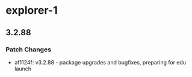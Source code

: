 # explorer-1

## 3.2.88

### Patch Changes

- af1124f: v3.2.88 - package upgrades and bugfixes, preparing for edu launch

